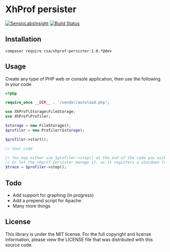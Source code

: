 XhProf persister
================

[![SensioLabsInsight](https://insight.sensiolabs.com/projects/27110f23-d1eb-4916-8b81-f6b522801b66/mini.png)](https://insight.sensiolabs.com/projects/27110f23-d1eb-4916-8b81-f6b522801b66)
[![Build Status](https://travis-ci.org/csarrazi/xhprof-persister.png?branch=master)](https://travis-ci.org/csarrazi/xhprof-persister)

Installation
------------

    composer require csa/xhprof-persister:1.0.*@dev

Usage
-----

Create any type of PHP web or console application, then use the following in your code

```php
<?php

require_once __DIR__ . '/vendor/autoload.php';

use XhProf\Storage\FileStorage;
use XhProf\Profiler;

$storage = new FileStorage();
$profiler = new Profiler($storage);

$profiler->start();

// Your code

// You may either use $profiler->stop() at the end of the code you wish to test,
// or let the xhprof-persister manage it, as it registers a shutdown function automatically.
$trace = $profiler->stop();
```

Todo
----

* Add support for graphing (in progress)
* Add a prepend script for Apache
* Many more things

License
-------

This library is under the MIT license. For the full copyright and license
information, please view the LICENSE file that was distributed with this source
code.
